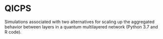 # QICPS
Simulations associated with two alternatives for scaling up the aggregated behavior between layers in a quantum multilayered network (Python 3.7 and R code).
<br>
